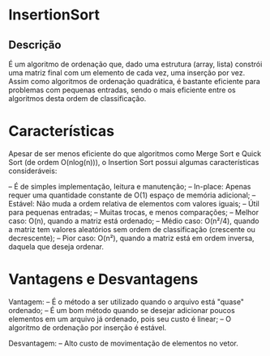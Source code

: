 # InsertionSort
## Descrição
É um algoritmo de ordenação que, dado uma estrutura (array, lista) constrói uma matriz final com um elemento de cada vez, uma inserção por vez. Assim como algoritmos de ordenação quadrática, é bastante eficiente para problemas com pequenas entradas, sendo o mais eficiente entre os algoritmos desta ordem de classificação.

# Características
Apesar de ser menos eficiente do que algoritmos como Merge Sort e Quick Sort (de ordem O(nlog(n))), o Insertion Sort possui algumas características consideráveis:

 – É de simples implementação, leitura e manutenção;
 – In-place: Apenas requer uma quantidade constante de O(1) espaço de memória adicional;
 – Estável: Não muda a ordem relativa de elementos com valores iguais;
 – Útil para pequenas entradas;
 – Muitas trocas, e menos comparações;
 – Melhor caso: O(n), quando a matriz está ordenado;
 – Médio caso: O(n²/4), quando a matriz tem valores aleatórios sem ordem de classificação (crescente ou decrescente);
 – Pior caso: O(n²), quando a matriz está em ordem inversa, daquela que deseja ordenar.

# Vantagens e Desvantagens
Vantagem:
 – É o método a ser utilizado quando o arquivo está "quase" ordenado;
 – É um bom método quando se desejar adicionar poucos elementos em um arquivo já ordenado, pois seu custo é linear;
 – O algoritmo de ordenação por inserção é estável.

Desvantagem:
 – Alto custo de movimentação de elementos no vetor.

